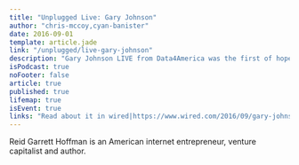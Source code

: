 ```yaml
---
title: "Unplugged Live: Gary Johnson"
author: "chris-mccoy,cyan-banister"
date: 2016-09-01
template: article.jade
link: "/unplugged/live-gary-johnson"
description: "Gary Johnson LIVE from Data4America was the first of hopefully many raw deep dives into the life history of America's political, business, and civic leaders."
isPodcast: true
noFooter: false
article: true
published: true
lifemap: true
isEvent: true
links: "Read about it in wired|https://www.wired.com/2016/09/gary-johnson-looks-perfectly-ease-vr-headset-face/"
---
```


<p>
  Reid Garrett Hoffman is an American internet entrepreneur, venture capitalist and author.
</p>
